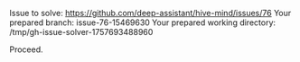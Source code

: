 Issue to solve: https://github.com/deep-assistant/hive-mind/issues/76
Your prepared branch: issue-76-15469630
Your prepared working directory: /tmp/gh-issue-solver-1757693488960

Proceed.